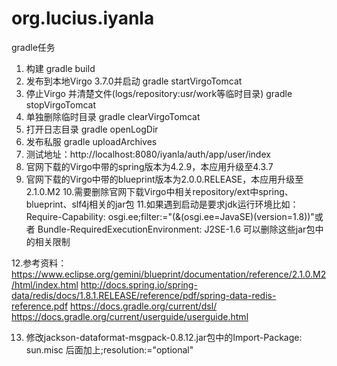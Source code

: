 # org.lucius.iyanla
gradle任务
1. 构建
  gradle build
2. 发布到本地Virgo 3.7.0并启动
  gradle startVirgoTomcat
3. 停止Virgo 并清楚文件(logs/repository:usr/work等临时目录)
  gradle stopVirgoTomcat
4. 单独删除临时目录
  gradle clearVirgoTomcat
5. 打开日志目录
  gradle openLogDir
6. 发布私服
  gradle uploadArchives
7. 测试地址：http://localhost:8080/iyanla/auth/app/user/index
8. 官网下载的Virgo中带的spring版本为4.2.9，本应用升级至4.3.7
9. 官网下载的Virgo中带的blueprint版本为2.0.0.RELEASE，本应用升级至2.1.0.M2
10.需要删除官网下载Virgo中相关repository/ext中spring、blueprint、slf4j相关的jar包
11.如果遇到启动是要求jdk运行环境比如：
Require-Capability: osgi.ee;filter:="(&(osgi.ee=JavaSE)(version=1.8))"或者
Bundle-RequiredExecutionEnvironment: J2SE-1.6
可以删除这些jar包中的相关限制

12.参考资料：
https://www.eclipse.org/gemini/blueprint/documentation/reference/2.1.0.M2/html/index.html
http://docs.spring.io/spring-data/redis/docs/1.8.1.RELEASE/reference/pdf/spring-data-redis-reference.pdf
https://docs.gradle.org/current/dsl/
https://docs.gradle.org/current/userguide/userguide.html

13. 修改jackson-dataformat-msgpack-0.8.12.jar包中的Import-Package: sun.misc 后面加上;resolution:="optional"

